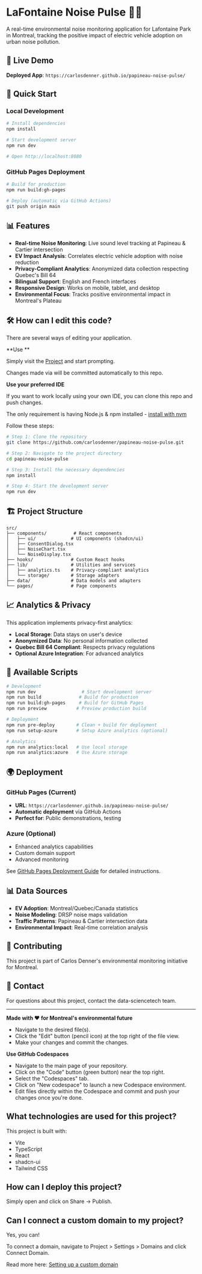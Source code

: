 # LaFontaine Noise Pulse 🎵🌿

A real-time environmental noise monitoring application for Lafontaine Park in Montreal, tracking the positive impact of electric vehicle adoption on urban noise pollution.

## 🌟 Live Demo

**Deployed App**: `https://carlosdenner.github.io/papineau-noise-pulse/`

## 🚀 Quick Start

### Local Development
```bash
# Install dependencies
npm install

# Start development server
npm run dev

# Open http://localhost:8080
```

### GitHub Pages Deployment
```bash
# Build for production
npm run build:gh-pages

# Deploy (automatic via GitHub Actions)
git push origin main
```

## 📊 Features

- **Real-time Noise Monitoring**: Live sound level tracking at Papineau & Cartier intersection
- **EV Impact Analysis**: Correlates electric vehicle adoption with noise reduction
- **Privacy-Compliant Analytics**: Anonymized data collection respecting Quebec's Bill 64
- **Bilingual Support**: English and French interfaces
- **Responsive Design**: Works on mobile, tablet, and desktop
- **Environmental Focus**: Tracks positive environmental impact in Montreal's Plateau

## 🛠️ How can I edit this code?

There are several ways of editing your application.

**Use **

Simply visit the [ Project](https://.dev/projects/728dbb75-a49c-4767-a13f-cb670f9380ce) and start prompting.

Changes made via will be committed automatically to this repo.

**Use your preferred IDE**

If you want to work locally using your own IDE, you can clone this repo and push changes.

The only requirement is having Node.js & npm installed - [install with nvm](https://github.com/nvm-sh/nvm#installing-and-updating)

Follow these steps:

```sh
# Step 1: Clone the repository
git clone https://github.com/carlosdenner/papineau-noise-pulse.git

# Step 2: Navigate to the project directory
cd papineau-noise-pulse

# Step 3: Install the necessary dependencies
npm install

# Step 4: Start the development server
npm run dev
```

## 🏗️ Project Structure

```
src/
├── components/          # React components
│   ├── ui/             # UI components (shadcn/ui)
│   ├── ConsentDialog.tsx
│   ├── NoiseChart.tsx
│   └── NoiseDisplay.tsx
├── hooks/              # Custom React hooks
├── lib/                # Utilities and services
│   ├── analytics.ts    # Privacy-compliant analytics
│   └── storage/        # Storage adapters
├── data/               # Data models and adapters
└── pages/              # Page components
```

## 📈 Analytics & Privacy

This application implements privacy-first analytics:

- **Local Storage**: Data stays on user's device
- **Anonymized Data**: No personal information collected
- **Quebec Bill 64 Compliant**: Respects privacy regulations
- **Optional Azure Integration**: For advanced analytics

## 🔧 Available Scripts

```bash
# Development
npm run dev                 # Start development server
npm run build              # Build for production
npm run build:gh-pages     # Build for GitHub Pages
npm run preview           # Preview production build

# Deployment
npm run pre-deploy        # Clean + build for deployment
npm run setup-azure       # Setup Azure analytics (optional)

# Analytics
npm run analytics:local   # Use local storage
npm run analytics:azure   # Use Azure storage
```

## 🌍 Deployment

### GitHub Pages (Current)
- **URL**: `https://carlosdenner.github.io/papineau-noise-pulse/`
- **Automatic deployment** via GitHub Actions
- **Perfect for**: Public demonstrations, testing

### Azure (Optional)
- Enhanced analytics capabilities
- Custom domain support
- Advanced monitoring

See [GitHub Pages Deployment Guide](./docs/GITHUB_PAGES_DEPLOYMENT.md) for detailed instructions.

## 📊 Data Sources

- **EV Adoption**: Montreal/Quebec/Canada statistics
- **Noise Modeling**: DRSP noise maps validation
- **Traffic Patterns**: Papineau & Cartier intersection data
- **Environmental Impact**: Real-time correlation analysis

## 🤝 Contributing

This project is part of Carlos Denner's environmental monitoring initiative for Montreal.

## 📧 Contact

For questions about this project, contact the data-sciencetech team.

---

**Made with ❤️ for Montreal's environmental future**

- Navigate to the desired file(s).
- Click the "Edit" button (pencil icon) at the top right of the file view.
- Make your changes and commit the changes.

**Use GitHub Codespaces**

- Navigate to the main page of your repository.
- Click on the "Code" button (green button) near the top right.
- Select the "Codespaces" tab.
- Click on "New codespace" to launch a new Codespace environment.
- Edit files directly within the Codespace and commit and push your changes once you're done.

## What technologies are used for this project?

This project is built with:

- Vite
- TypeScript
- React
- shadcn-ui
- Tailwind CSS

## How can I deploy this project?

Simply open [](https://.dev/projects/728dbb75-a49c-4767-a13f-cb670f9380ce) and click on Share -> Publish.

## Can I connect a custom domain to my project?

Yes, you can!

To connect a domain, navigate to Project > Settings > Domains and click Connect Domain.

Read more here: [Setting up a custom domain](https://docs..dev/tips-tricks/custom-domain#step-by-step-guide)